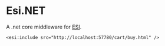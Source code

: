 # Esi.NET

A .net core middleware for [ESI](www.w3.org/TR/esi-lang).

```
<esi:include src="http://localhost:57780/cart/buy.html" />
```

